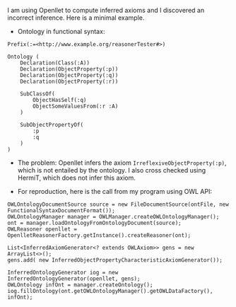 I am using Openllet to compute inferred axioms and I discovered an incorrect inference. Here is a minimal example. 

- Ontology in functional syntax:
```
Prefix(:=<http://www.example.org/reasonerTester#>)

Ontology (
	Declaration(Class(:A))
	Declaration(ObjectProperty(:p))
	Declaration(ObjectProperty(:q))
	Declaration(ObjectProperty(:r))
	
	SubClassOf(  
	    ObjectHasSelf(:q) 
	    ObjectSomeValuesFrom(:r :A)
	)
	
	SubObjectPropertyOf(  
	    :p 
	    :q
	)
)
```

- The problem:
Openllet infers the axiom `IrreflexiveObjectProperty(:p)`, which is not entailed by the ontology. I also cross checked using HermiT, which does not infer this axiom.

- For reproduction, here is the call from my program using OWL API:
```
OWLOntologyDocumentSource source = new FileDocumentSource(ontFile, new FunctionalSyntaxDocumentFormat());
OWLOntologyManager manager = OWLManager.createOWLOntologyManager();
ont = manager.loadOntologyFromOntologyDocument(source);
OWLReasoner openllet = OpenlletReasonerFactory.getInstance().createReasoner(ont);

List<InferredAxiomGenerator<? extends OWLAxiom>> gens = new ArrayList<>();
gens.add( new InferredObjectPropertyCharacteristicAxiomGenerator());

InferredOntologyGenerator iog = new InferredOntologyGenerator(openllet, gens);
OWLOntology infOnt = manager.createOntology();
iog.fillOntology(ont.getOWLOntologyManager().getOWLDataFactory(), infOnt);

```

